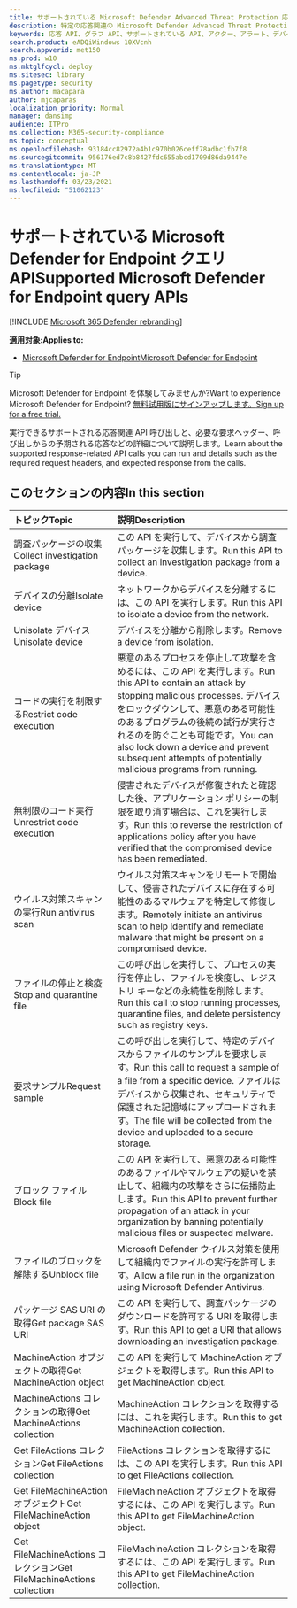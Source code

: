 ```yaml
---
title: サポートされている Microsoft Defender Advanced Threat Protection 応答 API
description: 特定の応答関連の Microsoft Defender Advanced Threat Protection API 呼び出しについて説明します。
keywords: 応答 API、グラフ API、サポートされている API、アクター、アラート、デバイス、ユーザー、ドメイン、IP、ファイル
search.product: eADQiWindows 10XVcnh
search.appverid: met150
ms.prod: w10
ms.mktglfcycl: deploy
ms.sitesec: library
ms.pagetype: security
ms.author: macapara
author: mjcaparas
localization_priority: Normal
manager: dansimp
audience: ITPro
ms.collection: M365-security-compliance
ms.topic: conceptual
ms.openlocfilehash: 93184cc82972a4b1c970b026ceff78adbc1fb7f8
ms.sourcegitcommit: 956176ed7c8b8427fdc655abcd1709d86da9447e
ms.translationtype: MT
ms.contentlocale: ja-JP
ms.lasthandoff: 03/23/2021
ms.locfileid: "51062123"
---
```

# <a name="supported-microsoft-defender-for-endpoint-query-apis"></a><span data-ttu-id="1997c-104">サポートされている Microsoft Defender for Endpoint クエリ API</span><span class="sxs-lookup"><span data-stu-id="1997c-104">Supported Microsoft Defender for Endpoint query APIs</span></span> 

[!INCLUDE [Microsoft 365 Defender rebranding](../../includes/microsoft-defender.md)]


<span data-ttu-id="1997c-105">**適用対象:**</span><span class="sxs-lookup"><span data-stu-id="1997c-105">**Applies to:**</span></span>
- [<span data-ttu-id="1997c-106">Microsoft Defender for Endpoint</span><span class="sxs-lookup"><span data-stu-id="1997c-106">Microsoft Defender for Endpoint</span></span>](https://go.microsoft.com/fwlink/p/?linkid=2146631)

> [!TIP]
> <span data-ttu-id="1997c-107">Microsoft Defender for Endpoint を体験してみませんか?</span><span class="sxs-lookup"><span data-stu-id="1997c-107">Want to experience Microsoft Defender for Endpoint?</span></span> [<span data-ttu-id="1997c-108">無料試用版にサインアップします。</span><span class="sxs-lookup"><span data-stu-id="1997c-108">Sign up for a free trial.</span></span>](https://www.microsoft.com/microsoft-365/windows/microsoft-defender-atp?ocid=docs-wdatp-supported-response-apis-abovefoldlink) 

<span data-ttu-id="1997c-109">実行できるサポートされる応答関連 API 呼び出しと、必要な要求ヘッダー、呼び出しからの予期される応答などの詳細について説明します。</span><span class="sxs-lookup"><span data-stu-id="1997c-109">Learn about the supported response-related API calls you can run and details such as the required request headers, and expected response from the calls.</span></span>

## <a name="in-this-section"></a><span data-ttu-id="1997c-110">このセクションの内容</span><span class="sxs-lookup"><span data-stu-id="1997c-110">In this section</span></span>
<span data-ttu-id="1997c-111">トピック</span><span class="sxs-lookup"><span data-stu-id="1997c-111">Topic</span></span> | <span data-ttu-id="1997c-112">説明</span><span class="sxs-lookup"><span data-stu-id="1997c-112">Description</span></span>
:---|:---
<span data-ttu-id="1997c-113">調査パッケージの収集</span><span class="sxs-lookup"><span data-stu-id="1997c-113">Collect investigation package</span></span> | <span data-ttu-id="1997c-114">この API を実行して、デバイスから調査パッケージを収集します。</span><span class="sxs-lookup"><span data-stu-id="1997c-114">Run this API to collect an investigation package from a device.</span></span>
<span data-ttu-id="1997c-115">デバイスの分離</span><span class="sxs-lookup"><span data-stu-id="1997c-115">Isolate device</span></span> | <span data-ttu-id="1997c-116">ネットワークからデバイスを分離するには、この API を実行します。</span><span class="sxs-lookup"><span data-stu-id="1997c-116">Run this API to isolate a device from the network.</span></span>
<span data-ttu-id="1997c-117">Unisolate デバイス</span><span class="sxs-lookup"><span data-stu-id="1997c-117">Unisolate device</span></span> | <span data-ttu-id="1997c-118">デバイスを分離から削除します。</span><span class="sxs-lookup"><span data-stu-id="1997c-118">Remove a device from isolation.</span></span> 
<span data-ttu-id="1997c-119">コードの実行を制限する</span><span class="sxs-lookup"><span data-stu-id="1997c-119">Restrict code execution</span></span> | <span data-ttu-id="1997c-120">悪意のあるプロセスを停止して攻撃を含めるには、この API を実行します。</span><span class="sxs-lookup"><span data-stu-id="1997c-120">Run this API to contain an attack by stopping malicious processes.</span></span> <span data-ttu-id="1997c-121">デバイスをロックダウンして、悪意のある可能性のあるプログラムの後続の試行が実行されるのを防ぐことも可能です。</span><span class="sxs-lookup"><span data-stu-id="1997c-121">You can also lock down a device and prevent subsequent attempts of potentially malicious programs from running.</span></span>
<span data-ttu-id="1997c-122">無制限のコード実行</span><span class="sxs-lookup"><span data-stu-id="1997c-122">Unrestrict code execution</span></span> | <span data-ttu-id="1997c-123">侵害されたデバイスが修復されたと確認した後、アプリケーション ポリシーの制限を取り消す場合は、これを実行します。</span><span class="sxs-lookup"><span data-stu-id="1997c-123">Run this to reverse the restriction of applications policy after you have verified that the compromised device has been remediated.</span></span>
<span data-ttu-id="1997c-124">ウイルス対策スキャンの実行</span><span class="sxs-lookup"><span data-stu-id="1997c-124">Run antivirus scan</span></span> | <span data-ttu-id="1997c-125">ウイルス対策スキャンをリモートで開始して、侵害されたデバイスに存在する可能性のあるマルウェアを特定して修復します。</span><span class="sxs-lookup"><span data-stu-id="1997c-125">Remotely initiate an antivirus scan to help identify and remediate malware that might be present on a compromised device.</span></span>
<span data-ttu-id="1997c-126">ファイルの停止と検疫</span><span class="sxs-lookup"><span data-stu-id="1997c-126">Stop and quarantine file</span></span> |  <span data-ttu-id="1997c-127">この呼び出しを実行して、プロセスの実行を停止し、ファイルを検疫し、レジストリ キーなどの永続性を削除します。</span><span class="sxs-lookup"><span data-stu-id="1997c-127">Run this call to stop running processes, quarantine  files, and delete persistency such as registry keys.</span></span>
<span data-ttu-id="1997c-128">要求サンプル</span><span class="sxs-lookup"><span data-stu-id="1997c-128">Request sample</span></span> | <span data-ttu-id="1997c-129">この呼び出しを実行して、特定のデバイスからファイルのサンプルを要求します。</span><span class="sxs-lookup"><span data-stu-id="1997c-129">Run this call to request a sample of a file from a specific device.</span></span> <span data-ttu-id="1997c-130">ファイルはデバイスから収集され、セキュリティで保護された記憶域にアップロードされます。</span><span class="sxs-lookup"><span data-stu-id="1997c-130">The file will be collected from the device and uploaded to a secure storage.</span></span>
<span data-ttu-id="1997c-131">ブロック ファイル</span><span class="sxs-lookup"><span data-stu-id="1997c-131">Block file</span></span> | <span data-ttu-id="1997c-132">この API を実行して、悪意のある可能性のあるファイルやマルウェアの疑いを禁止して、組織内の攻撃をさらに伝播防止します。</span><span class="sxs-lookup"><span data-stu-id="1997c-132">Run this API to prevent further propagation of an attack in your organization by banning potentially malicious files or suspected malware.</span></span> 
<span data-ttu-id="1997c-133">ファイルのブロックを解除する</span><span class="sxs-lookup"><span data-stu-id="1997c-133">Unblock file</span></span> | <span data-ttu-id="1997c-134">Microsoft Defender ウイルス対策を使用して組織内でファイルの実行を許可します。</span><span class="sxs-lookup"><span data-stu-id="1997c-134">Allow a file run in the organization using Microsoft Defender Antivirus.</span></span>
<span data-ttu-id="1997c-135">パッケージ SAS URI の取得</span><span class="sxs-lookup"><span data-stu-id="1997c-135">Get package SAS URI</span></span> | <span data-ttu-id="1997c-136">この API を実行して、調査パッケージのダウンロードを許可する URI を取得します。</span><span class="sxs-lookup"><span data-stu-id="1997c-136">Run this API to get a URI that allows downloading an investigation package.</span></span>
<span data-ttu-id="1997c-137">MachineAction オブジェクトの取得</span><span class="sxs-lookup"><span data-stu-id="1997c-137">Get MachineAction object</span></span> | <span data-ttu-id="1997c-138">この API を実行して MachineAction オブジェクトを取得します。</span><span class="sxs-lookup"><span data-stu-id="1997c-138">Run this API to get MachineAction object.</span></span>
<span data-ttu-id="1997c-139">MachineActions コレクションの取得</span><span class="sxs-lookup"><span data-stu-id="1997c-139">Get MachineActions collection</span></span> | <span data-ttu-id="1997c-140">MachineAction コレクションを取得するには、これを実行します。</span><span class="sxs-lookup"><span data-stu-id="1997c-140">Run this to get MachineAction collection.</span></span>
<span data-ttu-id="1997c-141">Get FileActions コレクション</span><span class="sxs-lookup"><span data-stu-id="1997c-141">Get FileActions collection</span></span> | <span data-ttu-id="1997c-142">FileActions コレクションを取得するには、この API を実行します。</span><span class="sxs-lookup"><span data-stu-id="1997c-142">Run this API to get FileActions collection.</span></span>
<span data-ttu-id="1997c-143">Get FileMachineAction オブジェクト</span><span class="sxs-lookup"><span data-stu-id="1997c-143">Get FileMachineAction object</span></span> | <span data-ttu-id="1997c-144">FileMachineAction オブジェクトを取得するには、この API を実行します。</span><span class="sxs-lookup"><span data-stu-id="1997c-144">Run this API to get FileMachineAction object.</span></span>
<span data-ttu-id="1997c-145">Get FileMachineActions コレクション</span><span class="sxs-lookup"><span data-stu-id="1997c-145">Get FileMachineActions collection</span></span> | <span data-ttu-id="1997c-146">FileMachineAction コレクションを取得するには、この API を実行します。</span><span class="sxs-lookup"><span data-stu-id="1997c-146">Run this API to get FileMachineAction collection.</span></span>
